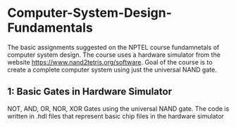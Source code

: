 # Computer-System-Design-Fundamentals

The basic assignments suggested on the NPTEL course fundamnetals of computer system design.
The course uses a hardware simulator from the website https://www.nand2tetris.org/software.
Goal of the course is to create a complete computer system using just the universal NAND gate.

## 1: Basic Gates in Hardware Simulator

NOT, AND, OR, NOR, XOR Gates using the universal NAND gate. The code is written in .hdl files that represent basic chip files in the hardware simulator
